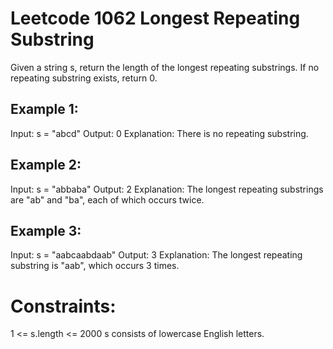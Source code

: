 # Leetcode 1062 Longest Repeating Substring

Given a string s, return the length of the longest repeating substrings. If no repeating substring exists, return 0.

## Example 1:

Input: s = "abcd"
Output: 0
Explanation: There is no repeating substring.

## Example 2:

Input: s = "abbaba"
Output: 2
Explanation: The longest repeating substrings are "ab" and "ba", each of which occurs twice.

## Example 3:

Input: s = "aabcaabdaab"
Output: 3
Explanation: The longest repeating substring is "aab", which occurs 3 times.

# Constraints:

1 <= s.length <= 2000
s consists of lowercase English letters.

